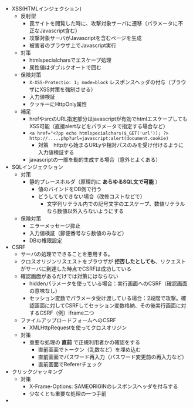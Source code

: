 * XSS(HTMLインジェクション)
  * 反射型
    * 罠サイトを閲覧した時に、攻撃対象サーバに遷移（パラメータに不正なJavascript含む）
    * 攻撃対象サーバがJavascriptを含むページを生成
    * 被害者のブラウザ上でJavascript実行
  * 対策
    * htmlspecialcharsでエスケープ処理
    * 属性値はダブルクオートで囲む
  * 保険対策
    * `X-XSS-Protectio: 1; mode=block` レスポンスヘッダの付与（ブラウザにXSS対策を強制させる）
    * 入力値検証
    * クッキーにHttpOnly属性    
  * 補足
    * hrefやsrcのURL指定部分はjavascriptが有効でhtmlエスケープしてもXSS可能（直接alertなどをパラメータで指定する場合など）
    * `<a href="<?pp echo htmlspecialchars($_GET('url')); ?>`  `http://.....php?url=javascript:alert(document.cookie)`
      * 対策　httpから始まるURLyや相対パスのみを受け付けるように入力値検証する
    * javascriptの一部を動的生成する場合（意外とよくある）    
* SQLインジェクション
  * 対策
    * 静的プレースホルダ（原理的に __あらゆるSQL文で可能__ ）
      * 値のバインドをDB側で行う
      * どうしてもできない場合（改修コストなどで）
        *  文字列リテラル内での記号文字のエスケープ、数値リテラルなら数値以外入らないようにする
  * 保険対策
    * エラーメッセージ抑止
    * 入力値検証（郵便番号なら数値のみなど）
    * DBの権限設定     
* CSRF
  * サーバの処理でできることを悪用する。
  * クロスオリジンリスエストをブラウザが __拒否したとしても__、リクエストがサーバに到達した時点でCSRFは成功している
  * 確認画面があるだけでは対策にはならない
    * hiddenパラメータを使っている場合：実行画面へのCSRF（確認画面の意味なし）
    * セッション変数でパラメータ受け渡している場合：2段階で攻撃。確認画面に対してCSRFしてセッション変数格納、その後実行画面に対するCSRF（例）iframe二つ  
  * ファイルアップロードフォームへのCSRF
    * XMLHttpRequestを使ってクロスオリジン
  * 対策
    * 重要な処理の __直前__ で正規利用者かの確認をする
      * 直前画面でトークン（乱数など）を埋め込む
      * 直前画面でパスワード再入力（パスワード変更前の再入力など）
      * 直前画面でRefererチェック   
* クリックジャッキング
  * 対策
    * X-Frame-Options: SAMEORIGINのレスポンスヘッダを付与する
    * 少なくとも重要な処理の一つ手前
* 
